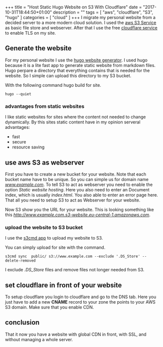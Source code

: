+++
title = "Host Static Hugo Website on S3 With Cloudflare"
date = "2017-10-31T18:44:50+01:00"
description = ""
tags = [ "aws", "cloudflare", "S3", "hugo" ]
categories = [  "cloud" ]
+++
I migrate my personal website from a decided server to a more modern cloud solution. I used the [aws S3 Service](https://aws.amazon.com/s3/) as basic file store and webserver. After that I use the free [cloudflare service](https://www.cloudflare.com/) to enable TLS on my site. 

## Generate the website
For my personal website I use the [hugo website generator](https://gohugo.io/). I used hugo because it is a lite fast app to generate static website from markdown files. Hugo perpare a directory that  everything contains that is needed for the website. So I simple can upload this directory to my S3 bucket. 

With the following command hugo build for site.
```
hugo --quiet
```

### advantages from static websites
I like static websites for sites where the content not needed to change dynamically. By this sites static content have in my opinion serveral advantages:
* fast
* secure 
* resource saving

## use aws S3 as webserver
First you have to create a new bucket for your website. Note that each bucket name have to be unique. So you can simple us for domain name *www.example.com*. To tell S3 to act as webserver you need to enable the option *Static website hosting*. Here you also need to enter an Document index, which is usually *index.html*. You also able to enter an error page here. That all you need to setup S3 to act as Webserver for your website.  

Now S3 show you the URL for your website. This is looking something like this *http://www.example.com.s3-website.eu-central-1.amazonaws.com*.
### upload the website to S3 bucket
I use the [s3cmd app](http://s3tools.org/s3cmd) to upload my website to S3. 

You can simply upload for site with the command. 
```
s3cmd sync  public/ s3://www.example.com --exclude '.DS_Store' --delete-removed
```
I exclude *.DS_Store* files and remove files not longer needed from S3. 

## set cloudflare in front of your website
To setup cloudflare you login to cloudflare and go to the DNS tab. Here you just have to add a new **CNAME** record to your zone the points to your AWS S3 domain. Make sure that you enable CDN. 

## conclusion
That it now you have a website with global CDN in front, with SSL, and without managing a whole server. 

